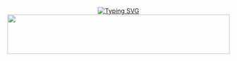 <div align="center">


 [![Typing SVG](https://readme-typing-svg.herokuapp.com?font=Rockstar-ExtraBold&color=F01&lines=𝗥𝗢𝗠𝗘𝗞+𝙈𝘿+𝙒𝙃𝘼𝙏𝙎𝘼𝙋𝙋+𝘽𝙊𝙏)](https://git.io/typing-svg)
<img src="https://i.imgur.com/dBaSKWF.gif" height="90" width="100%">
 <p align="center">

  </a>
  </p>
</p>
